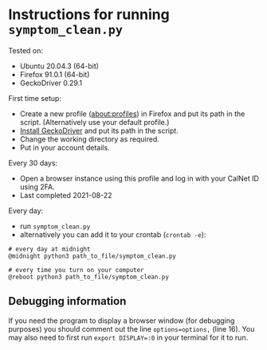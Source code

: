# Instructions for running `symptom_clean.py`

Tested on:
- Ubuntu 20.04.3 (64-bit)
- Firefox 91.0.1 (64-bit)
- GeckoDriver 0.29.1

First time setup:
- Create a new profile ([about:profiles](about:profiles)) in Firefox and put its path in the script. (Alternatively use your default profile.)
- [Install GeckoDriver](https://github.com/mozilla/geckodriver/releases) and put its path in the script.
- Change the working directory as required.
- Put in your account details.

Every 30 days:
- Open a browser instance using this profile and log in with your CalNet ID using 2FA.
- Last completed 2021-08-22

Every day:
- run `symptom_clean.py`
- alternatively you can add it to your crontab (`crontab -e`):
```
# every day at midnight
@midnight python3 path_to_file/symptom_clean.py

# every time you turn on your computer
@reboot python3 path_to_file/symptom_clean.py
```

## Debugging information
If you need the program to display a browser window (for debugging purposes) you should comment out the line `options=options,` (line 16).
You may also need to first run `export DISPLAY=:0` in your terminal for it to run.